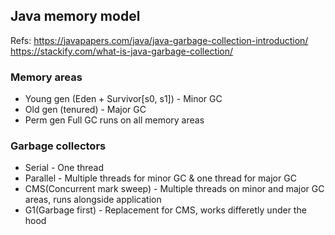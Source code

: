 ## Java memory model

Refs:
https://javapapers.com/java/java-garbage-collection-introduction/
https://stackify.com/what-is-java-garbage-collection/

### Memory areas
- Young gen (Eden + Survivor[s0, s1]) - Minor GC
- Old gen (tenured) - Major GC
- Perm gen
Full GC runs on all memory areas


### Garbage collectors
- Serial - One thread
- Parallel - Multiple threads for minor GC & one thread for major GC
- CMS(Concurrent mark sweep) - Multiple threads on minor and major GC areas, runs alongside application
- G1(Garbage first) - Replacement for CMS, works differetly under the hood

